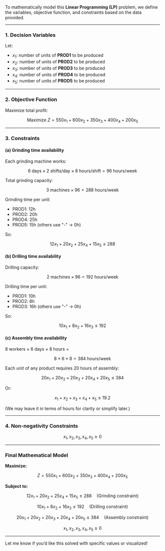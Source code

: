 To mathematically model this **Linear Programming (LP)** problem, we define the variables, objective function, and constraints based on the data provided.

---

### **1. Decision Variables**

Let:

* $x_1$: number of units of **PROD1** to be produced
* $x_2$: number of units of **PROD2** to be produced
* $x_3$: number of units of **PROD3** to be produced
* $x_4$: number of units of **PROD4** to be produced
* $x_5$: number of units of **PROD5** to be produced

---

### **2. Objective Function**

Maximize total profit:

$$
\text{Maximize } Z = 550x_1 + 600x_2 + 350x_3 + 400x_4 + 200x_5
$$

---

### **3. Constraints**

#### **(a) Grinding time availability**

Each grinding machine works:

$$
6 \text{ days} \times 2 \text{ shifts/day} \times 8 \text{ hours/shift} = 96 \text{ hours/week}
$$

Total grinding capacity:

$$
3 \text{ machines} \times 96 = 288 \text{ hours/week}
$$

Grinding time per unit:

* PROD1: 12h
* PROD2: 20h
* PROD4: 25h
* PROD5: 15h
  (others use "-" → 0h)

So:

$$
12x_1 + 20x_2 + 25x_4 + 15x_5 \leq 288
$$

#### **(b) Drilling time availability**

Drilling capacity:

$$
2 \text{ machines} \times 96 = 192 \text{ hours/week}
$$

Drilling time per unit:

* PROD1: 10h
* PROD2: 8h
* PROD3: 16h
  (others use "-" → 0h)

So:

$$
10x_1 + 8x_2 + 16x_3 \leq 192
$$

#### **(c) Assembly time availability**

8 workers × 6 days × 8 hours =

$$
8 \times 6 \times 8 = 384 \text{ hours/week}
$$

Each unit of any product requires 20 hours of assembly:

$$
20x_1 + 20x_2 + 20x_3 + 20x_4 + 20x_5 \leq 384
$$

Or:

$$
x_1 + x_2 + x_3 + x_4 + x_5 \leq 19.2
$$

(We may leave it in terms of hours for clarity or simplify later.)

---

### **4. Non-negativity Constraints**

$$
x_1, x_2, x_3, x_4, x_5 \geq 0
$$

---

### **Final Mathematical Model**

**Maximize:**

$$
Z = 550x_1 + 600x_2 + 350x_3 + 400x_4 + 200x_5
$$

**Subject to:**

$$
12x_1 + 20x_2 + 25x_4 + 15x_5 \leq 288 \quad \text{(Grinding constraint)}
$$

$$
10x_1 + 8x_2 + 16x_3 \leq 192 \quad \text{(Drilling constraint)}
$$

$$
20x_1 + 20x_2 + 20x_3 + 20x_4 + 20x_5 \leq 384 \quad \text{(Assembly constraint)}
$$

$$
x_1, x_2, x_3, x_4, x_5 \geq 0
$$

---

Let me know if you’d like this solved with specific values or visualized!

